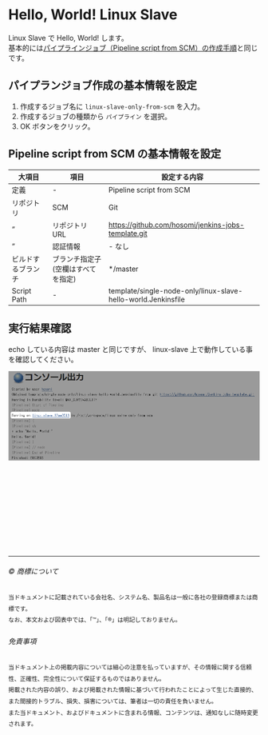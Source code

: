 # Hello, World! Linux Slave

Linux Slave で Hello, World! します。  
基本的には[パイプラインジョブ（Pipeline script from SCM）の作成手順](SCM.md)と同じです。  

## パイプランジョブ作成の基本情報を設定

1. 作成するジョブ名に ``linux-slave-only-from-scm`` を入力。
1. 作成するジョブの種類から ``パイプライン`` を選択。
1. OK ボタンをクリック。

## Pipeline script from SCM の基本情報を設定

| 大項目 | 項目 | 設定する内容
| ----- | ----- | -----
| 定義 | - | Pipeline script from SCM
| リポジトリ | SCM | Git
| ” | リポジトリ URL | https://github.com/hosomi/jenkins-jobs-template.git
| ” | 認証情報 | - なし
| ビルドするブランチ | 	ブランチ指定子 (空欄はすべてを指定)	 | */master
| Script Path | - | template/single-node-only/linux-slave-hello-world.Jenkinsfile


## 実行結果確認

echo している内容は master と同じですが、
linux-slave 上で動作している事を確認してください。  

![実行結果確認](linux-slave-only-scm-01.png)   





　  
　  
　  
　  
　  
　  
　  
　  

* * *

###### :copyright: 商標について

<sup>当ドキュメントに記載されている会社名、システム名、製品名は一般に各社の登録商標または商標です。</sup>  
<sup>なお、本文および図表中では、「™」、「®」は明記しておりません。</sup>  

###### 免責事項  
<sup>当ドキュメント上の掲載内容については細心の注意を払っていますが、その情報に関する信頼性、正確性、完全性について保証するものではありません。</sup>  
<sup>掲載された内容の誤り、および掲載された情報に基づいて行われたことによって生じた直接的、また間接的トラブル、損失、損害については、筆者は一切の責任を負いません。</sup>  
<sup>また当ドキュメント、およびドキュメントに含まれる情報、コンテンツは、通知なしに随時変更されます。</sup>  


